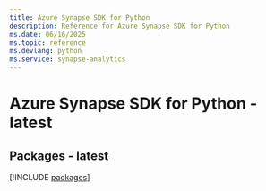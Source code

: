 ```yaml
---
title: Azure Synapse SDK for Python
description: Reference for Azure Synapse SDK for Python
ms.date: 06/16/2025
ms.topic: reference
ms.devlang: python
ms.service: synapse-analytics
---
```

# Azure Synapse SDK for Python - latest
## Packages - latest
[!INCLUDE [packages](synapse-index.md)]
